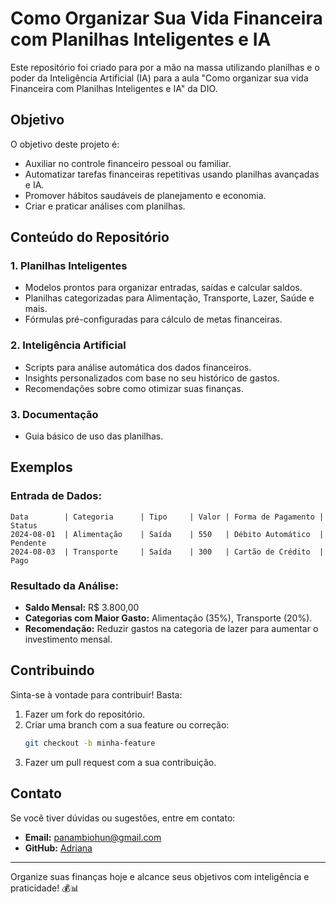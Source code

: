 # Como Organizar Sua Vida Financeira com Planilhas Inteligentes e IA

Este repositório foi criado para por a mão na massa utilizando planilhas e o poder da Inteligência Artificial (IA) para a aula "Como organizar sua vida Financeira com Planilhas Inteligentes e IA" da DIO. 

## Objetivo

O objetivo deste projeto é:
- Auxiliar no controle financeiro pessoal ou familiar.
- Automatizar tarefas financeiras repetitivas usando planilhas avançadas e IA.
- Promover hábitos saudáveis de planejamento e economia.
- Criar e praticar análises com planilhas.

## Conteúdo do Repositório

### 1. **Planilhas Inteligentes**
- Modelos prontos para organizar entradas, saídas e calcular saldos.
- Planilhas categorizadas para Alimentação, Transporte, Lazer, Saúde e mais.
- Fórmulas pré-configuradas para cálculo de metas financeiras.

### 2. **Inteligência Artificial**
- Scripts para análise automática dos dados financeiros.
- Insights personalizados com base no seu histórico de gastos.
- Recomendações sobre como otimizar suas finanças.

### 3. **Documentação**
- Guia básico de uso das planilhas.



## Exemplos

### Entrada de Dados:
```plaintext
Data        | Categoria      | Tipo     | Valor | Forma de Pagamento | Status
2024-08-01  | Alimentação    | Saída    | 550   | Débito Automático  | Pendente
2024-08-03  | Transporte     | Saída    | 300   | Cartão de Crédito  | Pago
```

### Resultado da Análise:
- **Saldo Mensal:** R$ 3.800,00
- **Categorias com Maior Gasto:** Alimentação (35%), Transporte (20%).
- **Recomendação:** Reduzir gastos na categoria de lazer para aumentar o investimento mensal.

## Contribuindo

Sinta-se à vontade para contribuir! Basta:
1. Fazer um fork do repositório.
2. Criar uma branch com a sua feature ou correção:
   ```bash
   git checkout -b minha-feature
   ```
3. Fazer um pull request com a sua contribuição.


## Contato

Se você tiver dúvidas ou sugestões, entre em contato:
- **Email:** panambiohun@gmail.com
- **GitHub:** [Adriana](https://github.com/panambi)

---

Organize suas finanças hoje e alcance seus objetivos com inteligência e praticidade! 💰📊
